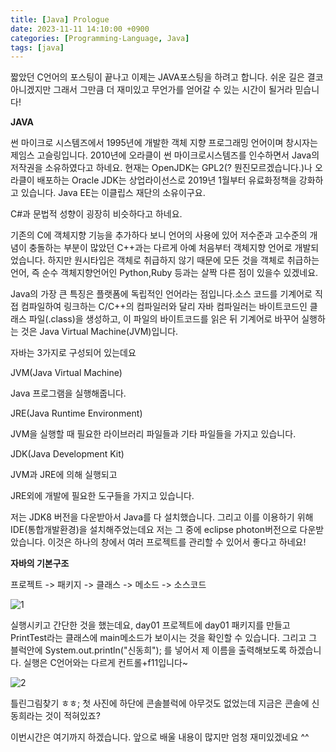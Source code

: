 ```yaml
---
title: [Java] Prologue
date: 2023-11-11 14:10:00 +0900
categories: [Programming-Language, Java]
tags: [java]
---
```


짧았던 C언어의 포스팅이 끝나고 이제는 JAVA포스팅을 하려고 합니다. 쉬운 길은 결코 아니겠지만 그래서 그만큼 더 재미있고 무언가를 얻어갈 수 있는 시간이 될거라 믿습니다!

**JAVA**

썬 마이크로 시스템즈에서 1995년에 개발한 객체 지향 프로그래밍 언어이며 창시자는 제임스 고슬링입니다. 2010년에 오라클이 썬 마이크로시스템즈를 인수하면서 Java의 저작권을 소유하였다고 하네요. 현재는 OpenJDK는 GPL2(? 뭔진모르겠습니다.)나 오라클이 배포하는 Oracle JDK는 상업라이선스로 2019년 1월부터 유료화정책을 강화하고 있습니다. Java EE는 이클립스 재단의 소유이구요.

C#과 문법적 성향이 굉장히 비슷하다고 하네요.

기존의 C에 객체지향 기능을 추가하다 보니 언어의 사용에 있어 저수준과 고수준의 개념이 충돌하는 부분이 많았던 C++과는 다르게 아예 처음부터 객체지향 언어로 개발되었습니다. 하지만 원시타입은 객체로 취급하지 않기 때문에 모든 것을 객체로 취급하는 언어, 즉 순수 객체지향언어인 Python,Ruby 등과는 살짝 다른 점이 있을수 있겠네요.

Java의 가장 큰 특징은 플랫폼에 독립적인 언어라는 점입니다.소스 코드를 기계어로 직접 컴파일하여 링크하는 C/C++의 컴파일러와 달리 자바 컴파일러는 바이트코드인 클래스 파일(.class)을 생성하고, 이 파일의 바이트코드를 읽은 뒤 기계어로 바꾸어 실행하는 것은 Java Virtual Machine(JVM)입니다.

자바는 3가지로 구성되어 있는데요

JVM(Java Virtual Machine)

Java 프로그램을 실행해줍니다.

JRE(Java Runtime Environment)

JVM을 실행할 때 필요한 라이브러리 파일들과 기타 파일들을 가지고 있습니다.

JDK(Java Development Kit)

JVM과 JRE에 의해 실행되고

JRE외에 개발에 필요한 도구들을 가지고 있습니다.

저는 JDK8 버전을 다운받아서 Java를 다 설치했습니다. 그리고 이를 이용하기 위해 IDE(통합개발환경)을 설치해주었는데요 저는 그 중에 eclipse photon버전으로 다운받았습니다. 이것은 하나의 창에서 여러 프로젝트를 관리할 수 있어서 좋다고 하네요!

**자바의 기본구조**

프로젝트 -> 패키지 -> 클래스 -> 메소드 -> 소스코드

![1](https://github.com/easydong02/TIL/assets/82931413/e14a46e7-99ce-4a57-8eda-0ab2ed07317e)

실행시키고 간단한 것을 했는데요, day01 프로젝트에 day01 패키지를 만들고 PrintTest라는 클래스에 main메소드가 보이시는 것을 확인할 수 있습니다. 그리고 그 블럭안에 System.out.println("신동희"); 를 넣어서 제 이름을 출력해보도록 하겠습니다. 실행은 C언어와는 다르게 컨트롤+f11입니다~

![2](https://github.com/easydong02/TIL/assets/82931413/20d6f08c-7e82-4874-b3e1-02243d3f90e5)

틀린그림찾기 ㅎㅎ; 첫 사진에 하단에 콘솔블럭에 아무것도 없었는데 지금은 콘솔에 신동희라는 것이 적혀있죠?

이번시간은 여기까지 하겠습니다. 앞으로 배울 내용이 많지만 엄청 재미있겠네요 ^^
